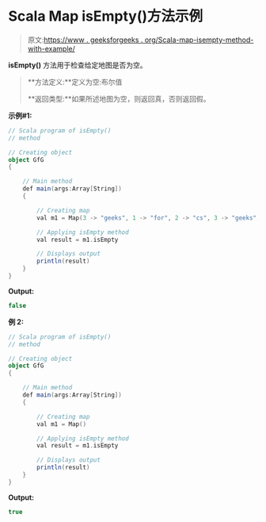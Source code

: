 # Scala Map isEmpty()方法示例

> 原文:[https://www . geeksforgeeks . org/Scala-map-isempty-method-with-example/](https://www.geeksforgeeks.org/scala-map-isempty-method-with-example/)

**isEmpty()** 方法用于检查给定地图是否为空。

> **方法定义:**定义为空:布尔值
> 
> **返回类型:**如果所述地图为空，则返回真，否则返回假。

**示例#1:**

```scala
// Scala program of isEmpty()
// method

// Creating object
object GfG
{ 

    // Main method
    def main(args:Array[String])
    {

        // Creating map
        val m1 = Map(3 -> "geeks", 1 -> "for", 2 -> "cs", 3 -> "geeks")

        // Applying isEmpty method 
        val result = m1.isEmpty

        // Displays output
        println(result)
    }
}
```

**Output:**

```scala
false

```

**例 2:**

```scala
// Scala program of isEmpty()
// method

// Creating object
object GfG
{ 

    // Main method
    def main(args:Array[String])
    {

        // Creating map
        val m1 = Map()

        // Applying isEmpty method 
        val result = m1.isEmpty

        // Displays output
        println(result)
    }
}
```

**Output:**

```scala
true

```